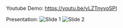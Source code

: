 Youtube Demo: https://youtu.be/yLZTnyvoSPI

Presentation:
![Slide 1](slides/slide1.png)
![Slide 2](slides/slide2.png)
